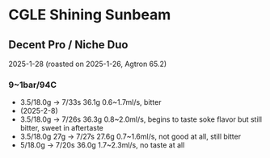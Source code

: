 # CGLE Shining Sunbeam

## Decent Pro / Niche Duo

2025-1-28 (roasted on 2025-1-26, Agtron 65.2)

### 9~1bar/94C

- 3.5/18.0g -> 7/33s 36.1g 0.6\~1.7ml/s, bitter
- (2025-2-8)
- 3.5/18.0g -> 7/26s 36.3g 0.8\~2.0ml/s, begins to taste soke flavor but still bitter, sweet in aftertaste
- 3.5/18.0g 27g -> 7/27s 27.6g 0.7\~1.6ml/s, not good at all, still bitter
- 5/18.0g -> 7/20s 36.0g 1.7\~2.3ml/s, no taste at all
